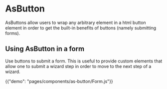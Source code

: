 # AsButton

<p class="description">AsButtons allow users to wrap any arbitrary element in a html button element in order to get the built-in benefits of buttons (namely submitting forms).</p>

## Using AsButton in a form

Use buttons to submit a form. This is useful to provide custom elements that allow one to submit a wizard step in order to move to the next step of a wizard.

{{"demo": "pages/components/as-button/Form.js"}}

